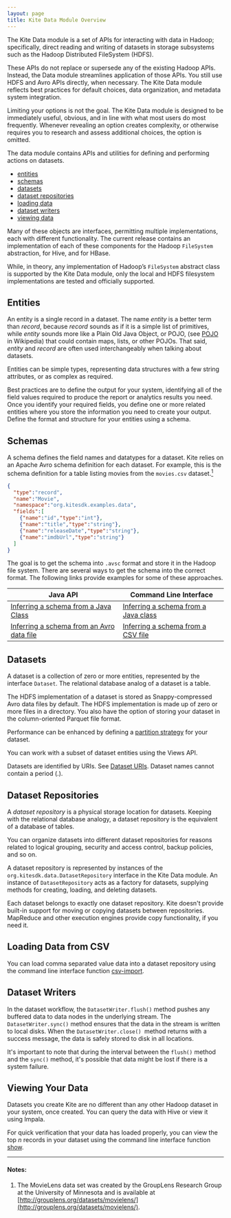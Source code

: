 ```yaml
---
layout: page
title: Kite Data Module Overview
---
```


The Kite Data module is a set of APIs for interacting with data in Hadoop; specifically, direct reading and writing of datasets in storage subsystems such as the Hadoop Distributed FileSystem (HDFS).

These APIs do not replace or supersede any of the existing Hadoop APIs. Instead, the Data module streamlines application of those APIs. You still use HDFS and Avro APIs directly, when necessary. The Kite Data module reflects best practices for default choices, data organization, and metadata system integration.

Limiting your options is not the goal. The Kite Data module is designed to be immediately useful, obvious, and in line with what most users do most frequently. Whenever revealing an option creates complexity, or otherwise requires you to research and assess additional choices, the option is omitted.

The data module contains APIs and utilities for defining and performing actions on datasets.

* <a href="#entities">entities</a>
* <a href="#schemas">schemas</a>
* <a href="#datasets">datasets</a>
* <a href="#repositories">dataset repositories</a>
* <a href="#loading">loading data</a>
* <a href="#writers">dataset writers</a>
* <a href="#viewing">viewing data</a>

Many of these objects are interfaces, permitting multiple implementations, each with different functionality. The current release contains an implementation of each of these components for the Hadoop `FileSystem` abstraction, for Hive, and for HBase.

While, in theory, any implementation of Hadoop’s `FileSystem` abstract class is supported by the Kite Data module, only the local and HDFS filesystem implementations are tested and officially supported.


## Entities

An entity is a single record in a dataset. The name _entity_ is a better term than _record_, because _record_ sounds as if it is a simple list of primitives, while _entity_ sounds more like a Plain Old Java Object, or POJO, (see [POJO][pojo] in Wikipedia) that could contain maps, lists, or other POJOs. That said, _entity_ and _record_ are often used interchangeably when talking about datasets. 

Entities can be simple types, representing data structures with a few string attributes, or as complex as required.

Best practices are to define the output for your system, identifying all of the field values required to produce the report or analytics results you need. Once you identify your required fields, you define one or more related entities where you store the information you need to create your output. Define the format and structure for your entities using a schema.

[pojo]: http://en.wikipedia.org/wiki/Plain_Old_Java_Object

## Schemas

A schema defines the field names and datatypes for a dataset. Kite relies on an Apache Avro schema definition for each dataset. For example, this is the schema definition for a table listing movies from the `movies.csv` dataset.[<sup>1</sup>](#notes)

```json
{
  "type":"record",
  "name":"Movie",
  "namespace":"org.kitesdk.examples.data",
  "fields":[
    {"name":"id","type":"int"},
    {"name":"title","type":"string"},
    {"name":"releaseDate","type":"string"},
    {"name":"imdbUrl","type":"string"}
  ]
}
```

The goal is to get the schema into `.avsc` format and store it in the Hadoop file system. There are several ways to get the schema into the correct format. The following links provide examples for some of these approaches.

| Java API | Command Line Interface |
| --------- | ----------------------- |
| [Inferring a schema from a Java Class](../Inferring-a-Schema-from-a-Java-Class/) | [Inferring a schema from a Java class](../Kite-Dataset-Command-Line-Interface#objSchema) |
| [Inferring a schema from an Avro data file](../Inferring-a-Schema-from-an-Avro-Data-File) | [Inferring a schema from a CSV file](../Kite-Dataset-Command-Line-Interface#csvSchema) |



## Datasets
A dataset is a collection of zero or more entities, represented by the interface `Dataset`. The relational database analog of a dataset is a table.

The HDFS implementation of a dataset is stored as Snappy-compressed Avro data files by default. The HDFS implementation is made up of zero or more files in a directory. You also have the option of storing your dataset in the column-oriented Parquet file format.

Performance can be enhanced by defining a [partition strategy](../Partitioned-Datasets) for your dataset.

You can work with a subset of dataset entities using the Views API.

Datasets are identified by URIs. See [Dataset URIs](../URIs). Dataset names cannot contain a period (.).

<a name="repositories" />

## Dataset Repositories

A _dataset repository_ is a physical storage location for datasets. Keeping with the relational database analogy, a dataset repository is the equivalent of a database of tables.

You can organize datasets into different dataset repositories for reasons related to logical grouping, security and access control, backup policies, and so on.

A dataset repository is represented by instances of the `org.kitesdk.data.DatasetRepository` interface in the Kite Data module. An instance of `DatasetRepository` acts as a factory for datasets, supplying methods for creating, loading, and deleting datasets.

Each dataset belongs to exactly one dataset repository. Kite doesn&apos;t provide built-in support for moving or copying datasets between repositories. MapReduce and other execution engines provide copy functionality, if you need it.

<a name="loading" />

## Loading Data from CSV

You can load comma separated value data into a dataset repository using the command line interface function [csv-import](../Kite-Dataset-Command-Line-Interface/index.html#csvImport). 

<a name="writers" />

## Dataset Writers

In the dataset workflow, the `DatasetWriter.flush()` method pushes any buffered data to data nodes in the underlying stream. The `DatasetWriter.sync()` method ensures that the data in the stream is written to local disks. When the `DatasetWriter.close() `method returns with a success message, the data is safely stored to disk in all locations.

It's important to note that during the interval between the `flush()` method and the `sync()` method, it's possible that data might be lost if there is a system failure.

<a name="viewing" />

## Viewing Your Data

Datasets you create Kite are no different than any other Hadoop dataset in your system, once created. You can query the data with Hive or view it using Impala.

For quick verification that your data has loaded properly, you can view the top _n_ records in your dataset using the command line interface function [show](../Kite-Dataset-Command-Line-Interface/index.html#show).



---

#### Notes:
1. The MovieLens data set was created by the GroupLens Research Group at the University of Minnesota and is available at [http://grouplens.org/datasets/movielens/](http://grouplens.org/datasets/movielens/).

